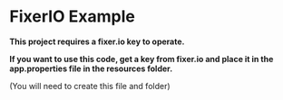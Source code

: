 # FixerIO Example

**This project requires a fixer.io key to operate.**

**If you want to use this code, get a key from fixer.io and place it in the app.properties file in the resources folder.**

(You will need to create this file and folder)
